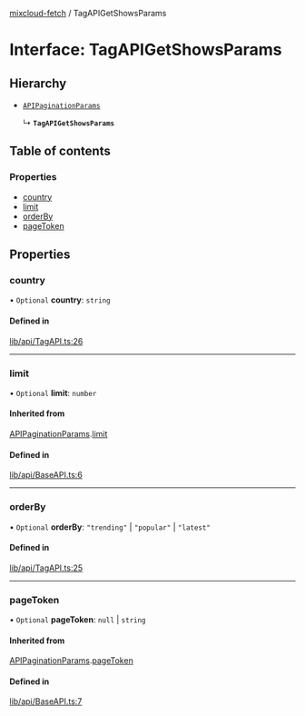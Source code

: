 [mixcloud-fetch](../README.md) / TagAPIGetShowsParams

# Interface: TagAPIGetShowsParams

## Hierarchy

- [`APIPaginationParams`](APIPaginationParams.md)

  ↳ **`TagAPIGetShowsParams`**

## Table of contents

### Properties

- [country](TagAPIGetShowsParams.md#country)
- [limit](TagAPIGetShowsParams.md#limit)
- [orderBy](TagAPIGetShowsParams.md#orderby)
- [pageToken](TagAPIGetShowsParams.md#pagetoken)

## Properties

### country

• `Optional` **country**: `string`

#### Defined in

[lib/api/TagAPI.ts:26](https://github.com/patrickkfkan/mixcloud-fetch/blob/0699b4e/src/lib/api/TagAPI.ts#L26)

___

### limit

• `Optional` **limit**: `number`

#### Inherited from

[APIPaginationParams](APIPaginationParams.md).[limit](APIPaginationParams.md#limit)

#### Defined in

[lib/api/BaseAPI.ts:6](https://github.com/patrickkfkan/mixcloud-fetch/blob/0699b4e/src/lib/api/BaseAPI.ts#L6)

___

### orderBy

• `Optional` **orderBy**: ``"trending"`` \| ``"popular"`` \| ``"latest"``

#### Defined in

[lib/api/TagAPI.ts:25](https://github.com/patrickkfkan/mixcloud-fetch/blob/0699b4e/src/lib/api/TagAPI.ts#L25)

___

### pageToken

• `Optional` **pageToken**: ``null`` \| `string`

#### Inherited from

[APIPaginationParams](APIPaginationParams.md).[pageToken](APIPaginationParams.md#pagetoken)

#### Defined in

[lib/api/BaseAPI.ts:7](https://github.com/patrickkfkan/mixcloud-fetch/blob/0699b4e/src/lib/api/BaseAPI.ts#L7)

